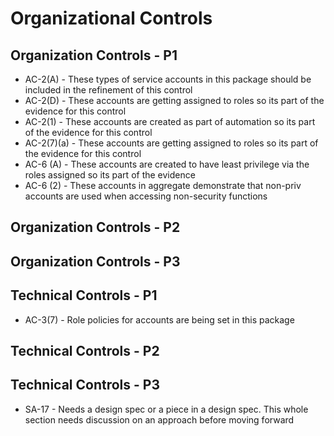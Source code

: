 # Organizational Controls

## Organization Controls - P1

* AC-2(A) - These types of service accounts in this package should be included in the refinement of this control
* AC-2(D) - These accounts are getting assigned to roles so its part of the evidence for this control
* AC-2(1) - These accounts are created as part of automation so its part of the evidence for this control
* AC-2(7)(a) - These accounts are getting assigned to roles so its part of the evidence for this control
* AC-6 (A) - These accounts are created to have least privilege via the roles assigned so its part of the evidence
* AC-6 (2) - These accounts in aggregate demonstrate that non-priv accounts are used when accessing non-security functions

## Organization Controls - P2

## Organization Controls - P3

## Technical Controls - P1

* AC-3(7) - Role policies for accounts are being set in this package

## Technical Controls - P2

## Technical Controls - P3

* SA-17 - Needs a design spec or a piece in a design spec. This whole section needs discussion on an approach before moving forward
